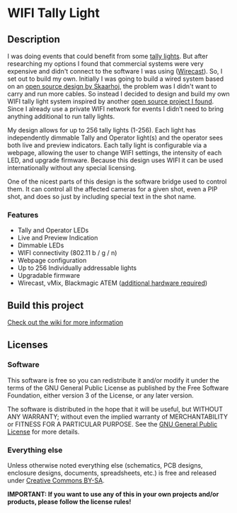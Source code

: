 # WIFI Tally Light 

## Description
I was doing events that could benefit from some [tally lights]( https://en.wikipedia.org/wiki/Tally_light). But after researching my options I found that commercial systems were very expensive and didn't connect to the software I was using ([Wirecast]( https://www.telestream.net/wirecast/overview.htm)). So, I set out to build my own. Initially I was going to build a wired system based on an [open source design by Skaarhoj]( http://skaarhoj.com/designs/tally-box-system), the problem was I didn't want to carry and run more cables. So instead I decided to design and build my own WIFI tally light system inspired by another [open source project I found](https://github.com/henne-/wifitally). Since I already use a private WIFI network for events I didn’t need to bring anything additional to run tally lights.

My design allows for up to 256 tally lights (1-256). Each light has independently dimmable Tally and Operator light(s) and the operator sees both live and preview indicators. Each tally light is configurable via a webpage, allowing the user to change WIFI settings, the intensity of each LED, and upgrade firmware. Because this design uses WIFI it can be used internationally without any special licensing. 

One of the nicest parts of this design is the software bridge used to control them. It can control all the affected cameras for a given shot, even a PIP shot, and does so just by including special text in the shot name. 

### Features
* Tally and Operator LEDs
* Live and Preview Indication
* Dimmable LEDs
* WIFI connectivity (802.11 b / g / n)
* Webpage configuration
* Up to 256 Individually addressable lights
* Upgradable firmware
* Wirecast, vMix, Blackmagic ATEM ([additional hardware required]( https://github.com/henne-/wifitally))

## Build this project
[Check out the wiki for more information](https://github.com/DynamoBen/WIFItally/wiki)

## Licenses
### Software
This software is free so you can redistribute it and/or modify it under the terms of the GNU General Public License as published by the Free Software Foundation, either version 3 of the License, or any later version.

The software is distributed in the hope that it will be useful, but WITHOUT ANY WARRANTY; without even the implied warranty of MERCHANTABILITY or FITNESS FOR A PARTICULAR PURPOSE. See the [GNU General Public License]( http://www.gnu.org/licenses) for more details. 

### Everything else
Unless otherwise noted everything else (schematics, PCB designs, enclosure designs, documents, spreadsheets, etc.) is free and released under [Creative Commons BY-SA](http://creativecommons.org/licenses/by-sa/3.0/). 

**IMPORTANT: If you want to use any of this in your own projects and/or products, please follow the license rules!**
